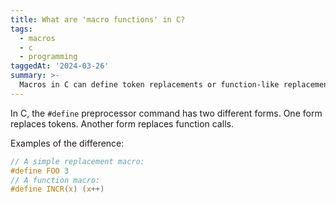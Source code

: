 ```yaml
---
title: What are 'macro functions' in C?
tags:
  - macros
  - c
  - programming
taggedAt: '2024-03-26'
summary: >-
  Macros in C can define token replacements or function-like replacements.
---
```


In C, the `#define` preprocessor command has two different forms. One form replaces tokens. Another form replaces function calls.

Examples of the difference:

```c
// A simple replacement macro:
#define FOO 3
// A function macro:
#define INCR(x) (x++)
```
